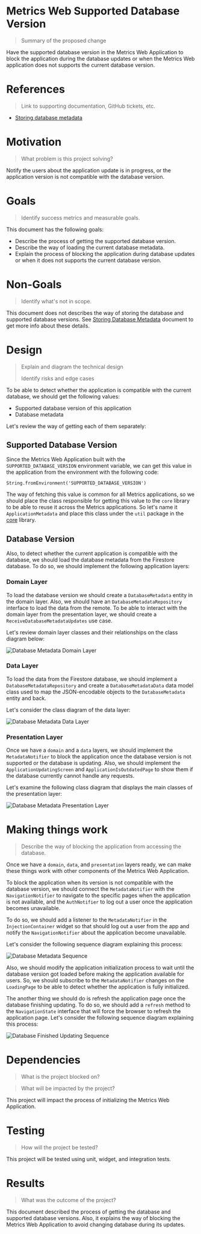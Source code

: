 # Metrics Web Supported Database Version
> Summary of the proposed change

Have the supported database version in the Metrics Web Application to block the application during the database updates or when the Metrics Web application does not supports the current database version.

# References
> Link to supporting documentation, GitHub tickets, etc.

- [Storing database metadata](https://github.com/platform-platform/monorepo/blob/master/metrics/docs/01_storing_database_metadata.md)

# Motivation
> What problem is this project solving?

Notify the users about the application update is in progress, or the application version is not compatible with the database version.

# Goals

> Identify success metrics and measurable goals.

This document has the following goals: 

- Describe the process of getting the supported database version.
- Describe the way of loading the current database metadata.
- Explain the process of blocking the application during database updates or when it does not supports the current database version.

# Non-Goals

> Identify what's not in scope.

This document does not describes the way of storing the database and supported database versions. See [Storing Database Metadata](https://github.com/platform-platform/monorepo/blob/master/metrics/docs/01_storing_database_metadata.md) document to get more info about these details.

# Design

> Explain and diagram the technical design
>
> Identify risks and edge cases

To be able to detect whether the application is compatible with the current database, we should get the following values: 

- Supported database version of this application
- Database metadata

Let's review the way of getting each of them separately: 

## Supported Database Version

Since the Metrics Web Application built with the `SUPPORTED_DATABASE_VERSION` environment variable, we can get this value in the application from the environment with the following code: 

`String.fromEnvironment('SUPPORTED_DATABASE_VERSION')`

The way of fetching this value is common for all Metrics applications, so we should place the class responsible for getting this value to the `core` library to be able to reuse it across the Metrics applications. So let's name it `ApplicationMetadata` and place this class under the `util` package in the [core](https://github.com/platform-platform/monorepo/tree/master/metrics/core) library.

## Database Version

Also, to detect whether the current application is compatible with the database, we should load the database metadata from the Firestore database. To do so, we should implement the following application layers: 

### Domain Layer

To load the database version we should create a `DatabaseMetadata` entity in the domain layer. Also, we should have an `DatabaseMetadataRepository` interface to load the data from the remote. To be able to interact with the domain layer from the presentation layer, we should create a `ReceiveDatabaseMetadataUpdates` use case. 

Let's review domain layer classes and their relationships on the class diagram below: 

![Database Metadata Domain Layer](http://www.plantuml.com/plantuml/proxy?cache=no&fmt=svg&src=https://raw.githubusercontent.com/platform-platform/monorepo/web_app_version/metrics/web/docs/features/database_metadata/diagrams/metadata_domain_class_diagram.puml)

### Data Layer

To load the data from the Firestore database, we should implement a `DatabaseMetadataRepository` and create a `DatabaseMetadataData` data model class used to map the JSON-encodable objects to the `DatabaseMetadata` entity and back.

Let's consider the class diagram of the data layer: 

![Database Metadata Data Layer](http://www.plantuml.com/plantuml/proxy?cache=no&fmt=svg&src=https://raw.githubusercontent.com/platform-platform/monorepo/web_app_version/metrics/web/docs/features/database_metadata/diagrams/metadata_data_class_diagram.puml)

### Presentation Layer

Once we have a `domain` and a `data` layers, we should implement the `MetadataNotifier` to block the application once the database version is not supported or the database is updating. Also, we should implement the `ApplicationUpdatingScreen` and `ApplicationIsOutdatedPage` to show them if the database currently cannot handle any requests.

Let's examine the following class diagram that displays the main classes of the presentation layer: 

![Database Metadata Presentation Layer](http://www.plantuml.com/plantuml/proxy?cache=no&fmt=svg&src=https://raw.githubusercontent.com/platform-platform/monorepo/web_app_version/metrics/web/docs/features/database_metadata/diagrams/metadata_presentation_class_diagram.puml)

# Making things work
> Describe the way of blocking the application from accessing the database. 

Once we have a `domain`, `data`, and `presentation` layers ready, we can make these things work with other components of the Metrics Web Application. 

To block the application when its version is not compatible with the database version, we should connect the `MetadataNotifier` with the `NavigationNotifier` to navigate to the specific pages when the application is not available, and the `AuthNotifier` to log out a user once the application becomes unavailable. 

To do so, we should add a listener to the `MetadataNotifier` in the `InjectionContainer` widget so that should log out a user from the app and notify the `NavigationNotifier` about the application become unavailable.

Let's consider the following sequence diagram explaining this process: 

![Database Metadata Sequence](http://www.plantuml.com/plantuml/proxy?cache=no&fmt=svg&src=https://raw.githubusercontent.com/platform-platform/monorepo/web_app_version/metrics/web/docs/features/database_metadata/diagrams/metadata_sequence_diagram.puml)

Also, we should modify the application initialization process to wait until the database version got loaded before making the application available for users. So, we should subscribe to the `MetadataNotifier` changes on the `LoadingPage` to be able to detect whether the application is fully initialized. 

The another thing we should do is refresh the application page once the database finishing updating. To do so, we should add a `refresh` method to the `NavigationState` interface that will force the browser to refresh the application page. Let's consider the following sequence diagram explaining this process: 

![Database Finished Updating Sequence](http://www.plantuml.com/plantuml/proxy?cache=no&fmt=svg&src=https://raw.githubusercontent.com/platform-platform/monorepo/web_app_version/metrics/web/docs/features/database_metadata/diagrams/database_finished_updating_sequence_diagram.puml)

# Dependencies

> What is the project blocked on?

> What will be impacted by the project?

This project will impact the process of initializing the Metrics Web Application.

# Testing

> How will the project be tested?

This project will be tested using unit, widget, and integration tests.

# Results

> What was the outcome of the project?

This document described the process of getting the database and supported database versions. Also, it explains the way of blocking the Metrics Web Application to avoid changing database during its updates.
